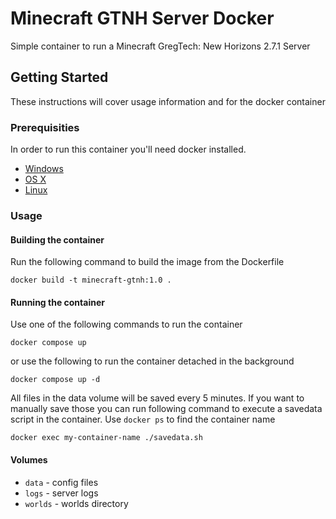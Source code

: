 # Minecraft GTNH Server Docker

Simple container to run a Minecraft GregTech: New Horizons 2.7.1 Server

## Getting Started

These instructions will cover usage information and for the docker container 

### Prerequisities


In order to run this container you'll need docker installed.

* [Windows](https://docs.docker.com/windows/started)
* [OS X](https://docs.docker.com/mac/started/)
* [Linux](https://docs.docker.com/linux/started/)

### Usage

#### Building the container

Run the following command to build the image from the Dockerfile

```shell
docker build -t minecraft-gtnh:1.0 .
```

#### Running the container

Use one of the following commands to run the container

```shell
docker compose up
```
or use the following to run the container detached in the background
```shell
docker compose up -d
```

All files in the data volume will be saved every 5 minutes. If you want to manually save those you can run following command to execute a savedata script in the container.
Use `docker ps` to find the container name

```shell
docker exec my-container-name ./savedata.sh
```

#### Volumes

* `data` - config files
* `logs` - server logs
* `worlds` - worlds directory